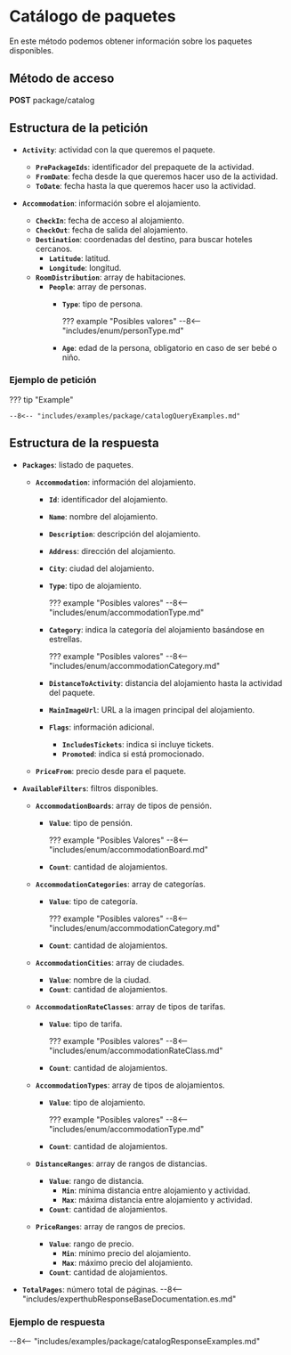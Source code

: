 # Catálogo de paquetes

En este método podemos obtener información sobre los paquetes disponibles.

## Método de acceso

**POST** package/catalog

## Estructura de la petición

- **``Activity``**: actividad con la que queremos el paquete.
    - **``PrePackageIds``**: identificador del prepaquete de la actividad.
    - **``FromDate``**: fecha desde la que queremos hacer uso de la actividad.
    - **``ToDate``**: fecha hasta la que queremos hacer uso la actividad.

- **``Accommodation``**: información sobre el alojamiento.
    - **``CheckIn``**: fecha de acceso al alojamiento.
    - **``CheckOut``**: fecha de salida del alojamiento.
    - **``Destination``**: coordenadas del destino, para buscar hoteles cercanos.
        - **``Latitude``**: latitud.
        - **``Longitude``**: longitud.
    - **``RoomDistribution``**: array de habitaciones.
        - **`People`**: array de personas.
            - **``Type``**: tipo de persona.

                ??? example "Posibles valores"
                    --8<-- "includes/enum/personType.md"

            - **``Age``**: edad de la persona, obligatorio en caso de ser bebé o niño.


### Ejemplo de petición

??? tip "Example"

    --8<-- "includes/examples/package/catalogQueryExamples.md"

## Estructura de la respuesta

- **``Packages``**: listado de paquetes.
    - **``Accommodation``**: información del alojamiento.
        - **``Id``**: identificador del alojamiento.
        - **``Name``**: nombre del alojamiento.
        - **`Description`**: descripción del alojamiento.
        - **``Address``**: dirección del alojamiento.
        - **``City``**: ciudad del alojamiento.
        - **``Type``**: tipo de alojamiento.

            ??? example "Posibles valores"
                --8<-- "includes/enum/accommodationType.md"

        - **``Category``**: indica la categoría del alojamiento basándose en estrellas.

            ??? example "Posibles valores"
                --8<-- "includes/enum/accommodationCategory.md"

        - **``DistanceToActivity``**: distancia del alojamiento hasta la actividad del paquete.
        - **`MainImageUrl`**: URL a la imagen principal del alojamiento.
        - **`Flags`**: información adicional.
            - **`IncludesTickets`**: indica si incluye tickets.
            - **`Promoted`**: indica si está promocionado.

    - **``PriceFrom``**: precio desde para el paquete.

- **``AvailableFilters``**: filtros disponibles.
    - **``AccommodationBoards``**: array de tipos de pensión.
        - **``Value``**: tipo de pensión.

            ??? example "Posibles Valores"
                --8<-- "includes/enum/accommodationBoard.md"

        - **``Count``**: cantidad de alojamientos.

    - **``AccommodationCategories``**: array de categorías.
        - **``Value``**: tipo de categoría.

            ??? example "Posibles valores"
                --8<-- "includes/enum/accommodationCategory.md"

        - **``Count``**: cantidad de alojamientos.

    - **``AccommodationCities``**: array de ciudades.
        - **``Value``**: nombre de la ciudad.
        - **``Count``**: cantidad de alojamientos.

    - **``AccommodationRateClasses``**: array de tipos de tarifas.
        - **``Value``**: tipo de tarifa.

            ??? example "Posibles valores"
                --8<-- "includes/enum/accommodationRateClass.md"

        - **``Count``**: cantidad de alojamientos.

    - **``AccommodationTypes``**: array de tipos de alojamientos.
        - **``Value``**: tipo de alojamiento.

            ??? example "Posibles valores"
                --8<-- "includes/enum/accommodationType.md"

        - **``Count``**: cantidad de alojamientos.

    - **``DistanceRanges``**: array de rangos de distancias.
        - **``Value``**: rango de distancia.
            - **``Min``**: mínima distancia entre alojamiento y actividad.
            - **``Max``**: máxima distancia entre alojamiento y actividad.
        - **``Count``**: cantidad de alojamientos.

    - **``PriceRanges``**: array de rangos de precios.
        - **``Value``**: rango de precio.
            - **``Min``**: mínimo precio del alojamiento.
            - **``Max``**: máximo precio del alojamiento.
        - **``Count``**: cantidad de alojamientos.

- **``TotalPages``**: número total de páginas.
--8<-- "includes/experthubResponseBaseDocumentation.es.md"

### Ejemplo de respuesta

--8<-- "includes/examples/package/catalogResponseExamples.md"
